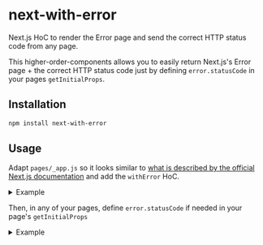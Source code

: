 # next-with-error

Next.js HoC to render the Error page and send the correct HTTP status code from any page.

This higher-order-components allows you to easily return Next.js's Error page + the correct HTTP status code just by defining `error.statusCode` in your pages `getInitialProps`.

## Installation

```bash
npm install next-with-error
```

## Usage

Adapt `pages/_app.js` so it looks similar to [what is described by the official Next.js documentation](https://nextjs.org/docs#custom-app) and add the `withError` HoC.

<details>
 <summary>Example</summary>

```jsx
import App, { Container } from 'next/app';
import React from 'react';

import withError from 'next-with-error';

export class MyApp extends App {
  static async getInitialProps({ Component, ctx }) {
    let pageProps = {};

    if (Component && Component.getInitialProps) {
      pageProps = await Component.getInitialProps(ctx);
    }

    return { pageProps };
  }

  render() {
    const { Component, pageProps } = this.props;
    return (
      <Container>
        <Component {...pageProps} />
      </Container>
    );
  }
}

export default withError(MyApp);
```

</details>

Then, in any of your pages, define `error.statusCode` if needed in your page's `getInitialProps`

<details>
 <summary>Example</summary>

```jsx
// pages/article.js
import React from 'react';

class ArticlePage extends React.Component {
  static async getInitialProps() {
    const article = await getPost();

    if (!article) {
      // Will return a 404 status code + display the Error page
      return {
        error: {
          statusCode: 404
        }
      };
    }

    // Otherwise, all good
    return {
      article
    };
  }

  render() {
    return (
      <h1>{this.props.article.title}</h1>
      // ...
    );
  }
}

ArticlePage.getInitialProps = async () => {};

export default HomePage;
```

</details>
